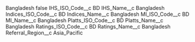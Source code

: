 <?xml version="1.0" encoding="UTF-8"?>
<CustomMetadata xmlns="http://soap.sforce.com/2006/04/metadata" xmlns:xsi="http://www.w3.org/2001/XMLSchema-instance" xmlns:xsd="http://www.w3.org/2001/XMLSchema">
    <label>Bangladesh</label>
    <protected>false</protected>
    <values>
        <field>IHS_ISO_Code__c</field>
        <value xsi:type="xsd:string">BD</value>
    </values>
    <values>
        <field>IHS_Name__c</field>
        <value xsi:type="xsd:string">Bangladesh</value>
    </values>
    <values>
        <field>Indices_ISO_Code__c</field>
        <value xsi:type="xsd:string">BD</value>
    </values>
    <values>
        <field>Indices_Name__c</field>
        <value xsi:type="xsd:string">Bangladesh</value>
    </values>
    <values>
        <field>MI_ISO_Code__c</field>
        <value xsi:type="xsd:string">BD</value>
    </values>
    <values>
        <field>MI_Name__c</field>
        <value xsi:type="xsd:string">Bangladesh</value>
    </values>
    <values>
        <field>Platts_ISO_Code__c</field>
        <value xsi:type="xsd:string">BD</value>
    </values>
    <values>
        <field>Platts_Name__c</field>
        <value xsi:type="xsd:string">Bangladesh</value>
    </values>
    <values>
        <field>Ratings_ISO_Code__c</field>
        <value xsi:type="xsd:string">BD</value>
    </values>
    <values>
        <field>Ratings_Name__c</field>
        <value xsi:type="xsd:string">Bangladesh</value>
    </values>
    <values>
        <field>Referral_Region__c</field>
        <value xsi:type="xsd:string">Asia_Pacific</value>
    </values>
</CustomMetadata>
